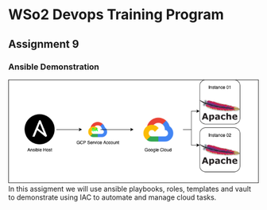 # WSo2 Devops Training Program
## Assignment 9
### Ansible Demonstration
![Network Diagram](https://github.com/XSudamX/wso2-as9-ansible/blob/main/network-diagram.png)
<br>
In this assigment we will use ansible playbooks, roles, templates and vault to demonstrate using IAC to automate and manage cloud tasks.
